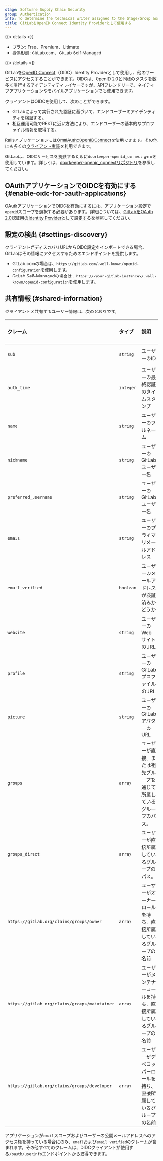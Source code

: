 ```yaml
---
stage: Software Supply Chain Security
group: Authentication
info: To determine the technical writer assigned to the Stage/Group associated with this page, see https://handbook.gitlab.com/handbook/product/ux/technical-writing/#assignments
title: GitLabをOpenID Connect Identity Providerとして使用する
---
```


{{< details >}}

- プラン: Free、Premium、Ultimate
- 提供形態: GitLab.com、GitLab Self-Managed

{{< /details >}}

GitLabを[OpenID Connect](https://openid.net/developers/how-connect-works/)（OIDC）Identity Providerとして使用し、他のサービスにアクセスすることができます。OIDCは、OpenID 2.0と同様のタスクを数多く実行するアイデンティティレイヤーですが、APIフレンドリーで、ネイティブアプリケーションやモバイルアプリケーションでも使用できます。

クライアントはOIDCを使用して、次のことができます。

- GitLabによって実行された認証に基づいて、エンドユーザーのアイデンティティを検証する。
- 相互運用可能でRESTに近い方法により、エンドユーザーの基本的なプロファイル情報を取得する。

Railsアプリケーションには[OmniAuth::OpenIDConnect](https://github.com/omniauth/omniauth_openid_connect)を使用できます。その他にも多くの[クライアント実装](https://openid.net/developers/certified-openid-connect-implementations/)を利用できます。

GitLabは、OIDCサービスを提供するために`doorkeeper-openid_connect` gemを使用しています。詳しくは、[doorkeeper-openid_connectリポジトリ](https://github.com/doorkeeper-gem/doorkeeper-openid_connect "Doorkeeper::OpenidConnectリポジトリ")を参照してください。

## OAuthアプリケーションでOIDCを有効にする {#enable-oidc-for-oauth-applications}

OAuthアプリケーションでOIDCを有効にするには、アプリケーション設定で`openid`スコープを選択する必要があります。詳細については、[GitLabをOAuth 2.0認証用のIdentity Providerとして設定する](oauth_provider.md)を参照してください。

## 設定の検出 {#settings-discovery}

クライアントがディスカバリURLからOIDC設定をインポートできる場合、GitLabはその情報にアクセスするためのエンドポイントを提供します。

- GitLab.comの場合は、`https://gitlab.com/.well-known/openid-configuration`を使用します。
- GitLab Self-Managedの場合は、`https://<your-gitlab-instance>/.well-known/openid-configuration`を使用します。

## 共有情報 {#shared-information}

クライアントと共有するユーザー情報は、次のとおりです。

| クレーム                | タイプ      | 説明 | IDトークンに含まれる | `userinfo`エンドポイントに含まれる |
|:---------------------|:----------|:------------|:---------------------|:------------------------------|
| `sub`                | `string`  | ユーザーのID | {{< icon name="check-circle" >}}はい | {{< icon name="check-circle" >}}はい |
| `auth_time`          | `integer` | ユーザーの最終認証のタイムスタンプ | {{< icon name="check-circle" >}}はい | {{< icon name="dotted-circle" >}}いいえ |
| `name`               | `string`  | ユーザーのフルネーム | {{< icon name="check-circle" >}}はい | {{< icon name="check-circle" >}}はい |
| `nickname`           | `string`  | ユーザーのGitLabユーザー名 | {{< icon name="check-circle" >}}はい| {{< icon name="check-circle" >}}はい |
| `preferred_username` | `string`  | ユーザーのGitLabユーザー名 | {{< icon name="check-circle" >}}はい | {{< icon name="check-circle" >}}はい |
| `email`              | `string`  | ユーザーのプライマリメールアドレス | {{< icon name="check-circle" >}}はい | {{< icon name="check-circle" >}}はい |
| `email_verified`     | `boolean` | ユーザーのメールアドレスが検証済みかどうか | {{< icon name="check-circle" >}}はい | {{< icon name="check-circle" >}}はい |
| `website`            | `string`  | ユーザーのWebサイトのURL | {{< icon name="check-circle" >}}はい | {{< icon name="check-circle" >}}はい |
| `profile`            | `string`  | ユーザーのGitLabプロファイルのURL | {{< icon name="check-circle" >}}はい | {{< icon name="check-circle" >}}はい|
| `picture`            | `string`  | ユーザーのGitLabアバターのURL | {{< icon name="check-circle" >}}はい| {{< icon name="check-circle" >}}はい |
| `groups`             | `array`   | ユーザーが直接、または祖先グループを通じて所属しているグループのパス。 | {{< icon name="dotted-circle" >}}いいえ | {{< icon name="check-circle" >}}はい |
| `groups_direct`      | `array`   | ユーザーが直接所属しているグループのパス。 | {{< icon name="check-circle" >}}はい | {{< icon name="dotted-circle" >}}いいえ |
| `https://gitlab.org/claims/groups/owner`      | `array`   | ユーザーがオーナーロールを持ち、直接所属しているグループの名前 | {{< icon name="dotted-circle" >}}いいえ | {{< icon name="check-circle" >}}はい |
| `https://gitlab.org/claims/groups/maintainer` | `array`   | ユーザーがメンテナーロールを持ち、直接所属しているグループの名前 | {{< icon name="dotted-circle" >}}いいえ | {{< icon name="check-circle" >}}はい |
| `https://gitlab.org/claims/groups/developer`  | `array`   | ユーザーがデベロッパーロールを持ち、直接所属しているグループの名前 | {{< icon name="dotted-circle" >}}いいえ | {{< icon name="check-circle" >}}はい |

アプリケーションが`email`スコープおよびユーザーの公開メールアドレスへのアクセス権を持っている場合にのみ、`email`および`email_verified`のクレームが含まれます。その他すべてのクレームは、OIDCクライアントが使用する`/oauth/userinfo`エンドポイントから取得できます。
